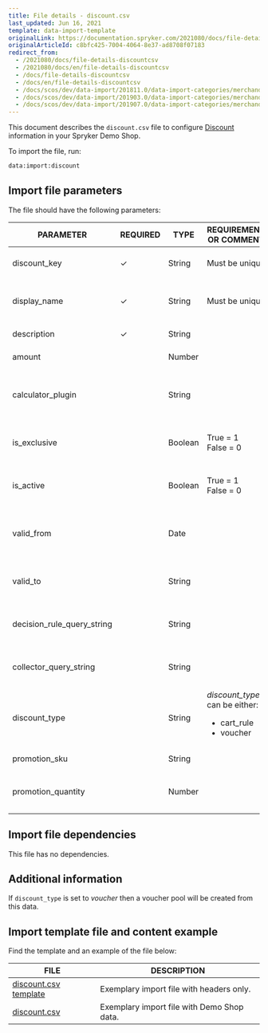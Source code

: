 ```yaml
---
title: File details - discount.csv
last_updated: Jun 16, 2021
template: data-import-template
originalLink: https://documentation.spryker.com/2021080/docs/file-details-discountcsv
originalArticleId: c8bfc425-7004-4064-8e37-ad8708f07183
redirect_from:
  - /2021080/docs/file-details-discountcsv
  - /2021080/docs/en/file-details-discountcsv
  - /docs/file-details-discountcsv
  - /docs/en/file-details-discountcsv
  - /docs/scos/dev/data-import/201811.0/data-import-categories/merchandising-setup/discounts/file-details-discount.csv.html
  - /docs/scos/dev/data-import/201903.0/data-import-categories/merchandising-setup/discounts/file-details-discount.csv.html
  - /docs/scos/dev/data-import/201907.0/data-import-categories/merchandising-setup/discounts/file-details-discount.csv.html
---
```


This document describes the `discount.csv` file to configure [Discount](/docs/scos/user/features/{{page.version}}/promotions-discounts-feature-overview.html) information in your Spryker Demo Shop.

To import the file, run:

```bash
data:import:discount
```

## Import file parameters

The file should have the following parameters:

| PARAMETER | REQUIRED | TYPE | REQUIREMENTS OR COMMENTS | DESCRIPTION |
| --- | --- | --- | --- | --- |
| discount_key | &check; | String | Must be unique. | Key identifier of the discount. |
| display_name | &check; | String | Must be unique. | Unique display name of the discount. |
| description | &check; | String |  |Description of the discount. |
| amount |  | Number |  | Discount amount. |
| calculator_plugin |  | String |  | Name of the plugin used to calculate the product discount. |
| is_exclusive |  | Boolean |True = 1<br>False = 0 | Indicates if the discount is exclusive or not. |
| is_active |  | Boolean |True = 1<br>False = 0| Indicates if the discount is active or not. |
| valid_from |  | Date |  | Indicates the date from which the discount is valid. |
| valid_to |  | String |  | Indicates the date to which the discount is valid. |
| decision_rule_query_string |  | String |  | Query with the decision rule to assign the discount.  |
| collector_query_string |  | String |  | Query with the rule to collect the discount. |
| discount_type |  | String |*discount_type* can be either:<ul><li>cart_rule</li><li>voucher</li></ul> | Type of discount. |
| promotion_sku |  | String | | SKU of the promotion. |
| promotion_quantity |  | Number |  | Quantity of product items that have this discount. |

## Import file dependencies

This file has no dependencies.

## Additional information

If `discount_type` is set to *voucher*  then a voucher pool will be created from this data.

## Import template file and content example

Find the template and an example of the file below:

| FILE | DESCRIPTION |
| --- | --- |
| [discount.csv template](https://spryker.s3.eu-central-1.amazonaws.com/docs/Developer+Guide/Back-End/Data+Manipulation/Data+Ingestion/Data+Import/Data+Import+Categories/Merchandising+Setup/Discounts/Template+discount.csv) | Exemplary import file with headers only. |
| [discount.csv](https://spryker.s3.eu-central-1.amazonaws.com/docs/Developer+Guide/Back-End/Data+Manipulation/Data+Ingestion/Data+Import/Data+Import+Categories/Merchandising+Setup/Discounts/discount.csv) | Exemplary import file with Demo Shop data. |
